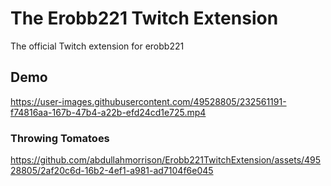 # The Erobb221 Twitch Extension

The official Twitch extension for erobb221

## Demo

https://user-images.githubusercontent.com/49528805/232561191-f74816aa-167b-47b4-a22b-efd24cd1e725.mp4

### Throwing Tomatoes

https://github.com/abdullahmorrison/Erobb221TwitchExtension/assets/49528805/2af20c6d-16b2-4ef1-a981-ad7104f6e045

